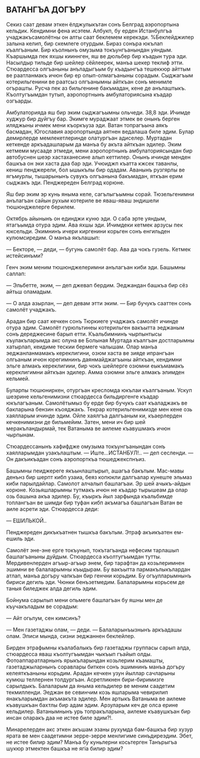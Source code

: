 ## ВАТАНГЪА ДОГЪРУ

Секиз саат девам эткен ёлджулыкътан сонъ Белград аэропортына кельдик.
Кендимни фена исэтем.
Албукп, бу ерден Истанбулгъа учаджакъсамолётны он алты саат беклемем керекэди.
%Беклейджилер залына келип, бир скемлеге отурдым.
Бираз сонъра юкълап къалгъаным.
Бир къолнынъ омузыма токъунгъанындан уяндым.
Къаршымда пек яхшы кииннген, яш ве дюльбер бир къадын тура эди.
Насылдыр тильде бир шейлер сёйлеерек, манъа шекер теклиф этти.
Стюардесса олгъаныны анъладыгъым бу къадынгъа тешеккюр айттым ве раатланмакъ ичюн бир ер олып-олмагъаныны сорадым.
Сыджагъым котерильгенини ве раатсыз олгъанымны айткъан сонъ менимле огърашты.
Русча пек аз бильгенине бакъмадан, кене де анълаштыкъ.
Къолтугъымдан тутып, аэропортнынъ амбулаториясына къадар озгъарды.

Амбулаторияда яш бир эким сыджагъымны ольчеди.
38,8 эди.
Ичимде худжур бир дуйгъу бар.
Экимге мураджаат этмек ве онынъ берген иляджыны ичмек мени къоркъуза эди.
Ватан топрагъына аякъ басмадан, Югославия аэропортында аятнен ведалаша биле эдим.
Булар демирлерде мемлекетлеринде олатургъан адиселер.
Муртадан кеткенде аркъадашларым да манъа бу акъта айткъан эдилер.
Эким кетмеми мусааде этмеди, мени аэропортнынъ амбулаториясындан бир автобуснен шеэр хастаханесине алып кеттилер.
Онынъ ичинде менден башкъа он эки хаста даа бар эди.
Учюиджп къатта кжсек таванлы, кениш пенджерели, бол ышыкълы бир одадам.
Аванынъ рузгярлы ве ягъмурлы, тышарынынъ сувукъ олгъанына бакъмадан, яткъан ерим сыджакъ эди.
Пенджереден Белград корюне.

Яш бир эким эр кунь яныма келе, сагълыгъымны сорай.
Тюзельгенимни анълагъан сайын рухым котериле ве яваш-яваш эндишели тюшюнджелерге берилем.

Октябрь айынынъ он единджи куню эди.
О саба эрте уяндым, ятагъымда отура эдим.
Ава яхшы эди.
Ичимдеки кетмек арзусы пек юксельди.
Экимнинъ ичери киргенини корьген сонъ енгильден кулюмсиредим.
О манъа якълашып:

— Бекторе, — деди, — бугунь самолёт бар.
Ава да чокъ гузель.
Кетмек истейсинъми?

Генч эким меним тюшюнджелеримни анълагъан киби эди.
Башымны саллап:

— Эльбетте, эким, — деп джевап бердим.
Эеджандан башкъа бир сёз айтьш оламадым.

— О алда азырлан, — деп девам этти эким.
— Бир бучукъ сааттен сонъ самолёт учаджакъ.

Арадан бир саат кечкен сонъ Тюркиеге учаджакъ самолёт ичинде отура эдим.
Самолёт гурюльтинеы котерильген вакъытта эеджаным сонъ дереджесине барып етти.
Къальбимнинъ чырпынтысы къулакъларымда акс олуна ве Болыная Муртада къалгъан достларымны хатырлап, кеидиме тескии бермеге чалышам.
Олар манъа эеджанланмамакъ кереклигини, озюм хаста ве зияде ипрангъан олгьаным ичюн юрегимнинъ даянмайджагъыны айткъан, кендимни эльге алмакъ кереклигиии, бир чокъ шейлерге озюмни еыкъмамакъ кереклигимни айткъан эдилер.
Амма озюмни эльге алмакъ элимден кельмей.

Буларпы тюшюниркен, отургъан кресломда юкълаи къалгъаным.
Ускуп шеэрине кельгенимизни стюардесса бильдиргенге къадар юкълагъаным.
Самолётымыз бу ерде бир бучукъ саат къаладжакъ ве бакларына бензин къояджакъ.
Текрар котерильгенимизде мен кене озь хаялларым ичинде эдим.
Ойле хаялгъа далгъаным ки, къаерлерден кечкенимизни де бильмейим.
Затен, мени ич бир шей меракъландырмай, тек Ватаныма ве аилеме къавушмакъ ичюн чырпынам.

Стюардессанынъ хафифдже омузыма токъунгъанындан сонъ хаялларымдан узакълаштым.
— Иште...ИСТАНБУЛ!.. — деп сесленди. — Он дакъикъадан сонъ аэропорткъа тюшеджекспнъиз.

Башымны пеиджереге якъынлаштырып, ашагъа бакътым.
Мас-мавы денънз бир шерпт кибп узаиа, беяз копюкли далгъалар кунеште эльмаз киби парылдайлар.
Самолот алчалып башлагъаи.
Эр шей ачыкъ-айдын корюне.
Козьяшларымны тутмакъ ичюн не къадар тырышеам да олар озь башына акъа эдилер.
Бу, къыркъ йыл зарфында къальбимде топлангъан ве шимди бир туфан кибп акъмагъа башлагъан Ватан ве аиле асрети эди.
Стюардесса деди:

— ЕШИЛЬКОЙ..

Пенджереден дикъкъатнен тышкъа бакътым.
Этраф акъикъатен ем-ешиль эди.

Самолёт эне-эне ерге токъунып, токътагъанда нефесим тарлашып башлагъаныны дуйдым.
Стюардесса къолтугъымдан тутты.
Мердивенлерден агъыр-агъыр энем, бир тарафтан да козьлеримнен эшимни ве балаларымны къыдырам.
Бу вакъытта пармакълыкълардан атлап, манъа догъру чапкъан бир генчни корьдим.
Бу огъулларымнынъ бириси дегиль эди.
Чюнки бенъзетмедим.
Балаларымны корьсем де таныя биледжек алда дегиль эдим.

Бойнума сарылып мени опьмеге башлагъан бу яшны мен де къучакъладым ве сорадым:

— Айт огьлум, сен кимсинъ?

— Мен газетаджы олам, — деди. — Балаларынъызнынъ аркъадашы олам.
Эписи мында, сизни эеджаннен беклейлер.

Бирден этрафымны къалабалыкъ бир газетаджы группасы сарып алда, стюардесса яваш къолтугъымдан чыкъып гъайып олды.
Фотоаппаратларнынъ ярыкъларындан козьлерим къамашты, газетаджыларнынъ соравлары биткен сонъ эшимнинъ манъа догъру келеяткъаныны корьдим.
Арадан кечкен узун йыллар сачларыны кумюш теллернен толдургъан.
Асретликнен бири-биримизге сарылдыкъ.
Балаларым да яныма кельдилер ве меним саадетим текмилленди.
Эеджан ве севинчим козь яшларыма чевирилип янакъларымдан акъмакъта эдилер.
Мен артыкъ Ватаныма ве аилеме къавушкъан бахтлы бир адам эдим.
Арзуларым кеч де олса ерине кельдилер.
Ватанымнынъ урь топракъларына, аилеме къавушкъан бир инсан оларакъ даа не истее биле эдим?!.

Минарелерден акс эткен акъшам эзаны рухумда бам-башкъа бир хузур ярата ве мен саадетимни зерре-зерре менлигиме синъдиреэдим.
Эбет, не истее билир эдим?
Манъа бу куньлерни косьтерген Танърыгъа шукюр этмектен башкъа не ягіа билир эдим?

